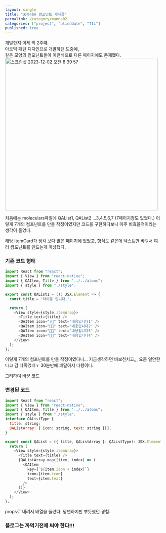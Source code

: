 ```yaml
---
layout: single
title: "중복되는 컴포넌트 재사용"
permalink: /category/manna02
categories: ["project", "blinddate", "TIL"]
published: true
---
```


개발한지 이제 막 2주째.  
아토믹 패턴 디자인으로 개발하던 도중에,  
같은 모양의 컴포넌트들이 이런식으로 다른 페이지에도 존재했다.  
<img width="493" alt="스크린샷 2023-12-02 오전 8 39 57" src="https://github.com/yebin76/typescriptStudy/assets/103884098/e4e2b36a-8426-4bcb-a600-83d1b878bc46">

처음에는 moleculars파일에 QAList1, QAList2 ...3,4,5,6,7 (7페이지정도 있었다.) 이렇게 7개의 컴포넌트를 만들 작정이였지만 코드를 구현하다보니 아주 비효율적이라는 생각이 들었다.

해당 ItemCard가 생각 보다 많은 페이지에 있었고, 형식도 같은데 텍스트만 바꿔서 여러 컴포넌트를 만드는게 이상했다.

### 기존 코드 형태

```js
import React from "react";
import { View } from "react-native";
import { QAItem, Title } from "../../atoms";
import { style } from "./style";

export const QAList1 = (): JSX.Element => {
  const title = "타이틀 입니다.";

  return (
    <View style={style.itemWrap}>
      <Title text={title} />
      <QAItem icon="✌🏻" text="내용입니다1" />
      <QAItem icon="👏🏻" text="내용입니다2" />
      <QAItem icon="👂🏻" text="내용입니다3" />
      <QAItem icon="👌🏻" text="내용입니다4" />
    </View>
  );
};
```

이렇게 7개의 컴포넌트를 만들 작정이였다니... 지금생각하면 바보천치고,,, 요즘 일안한다고 감 다죽었네ㅜ 30분만에 깨달아서 다행이다.

그리하여 바꾼 코드

### 변경된 코드

```js
import React from "react";
import { View } from "react-native";
import { QAItem, Title } from "../../atoms";
import { style } from "./style";
interface QAListType {
  title: string;
  QAListArray: { icon: string, text: string }[];
}

export const QAList = ({ title, QAListArray }: QAListType): JSX.Element => {
  return (
    <View style={style.itemWrap}>
      <Title text={title} />
      {QAListArray.map((item, index) => (
        <QAItem
          key={`${item.icon + index}`}
          icon={item.icon}
          text={item.text}
        />
      ))}
    </View>
  );
};
```

props로 내려서 배열을 돌렸다.
당연하지만 뿌듯했던 경험.

### 블로그는 까먹기전에 써야 한다!!!
